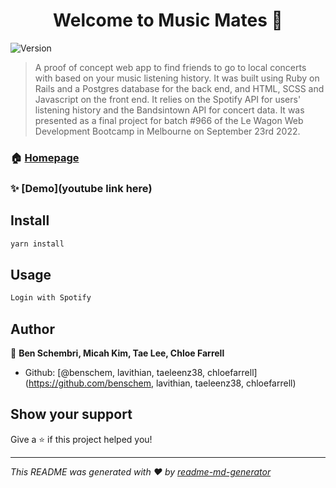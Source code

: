 <h1 align="center">Welcome to Music Mates 👋</h1>
<p>
  <img alt="Version" src="https://img.shields.io/badge/version-1.0.0-blue.svg?cacheSeconds=2592000" />
</p>

> A proof of concept web app to find friends to go to local concerts with based on your music listening history. It was built using Ruby on Rails and a Postgres database for the back end, and HTML, SCSS and Javascript on the front end. It relies on the Spotify API for users' listening history and the Bandsintown API for concert data. It was presented as a final project for batch #966 of the Le Wagon Web Development Bootcamp in Melbourne on September 23rd 2022.

### 🏠 [Homepage](https://www.music-mates.com)

### ✨ [Demo](youtube link here)

## Install

```sh
yarn install
```

## Usage

```sh
Login with Spotify
```

## Author

👤 **Ben Schembri, Micah Kim, Tae Lee, Chloe Farrell**

* Github: [@benschem, lavithian, taeleenz38, chloefarrell](https://github.com/benschem, lavithian, taeleenz38, chloefarrell)

## Show your support

Give a ⭐️ if this project helped you!

***
_This README was generated with ❤️ by [readme-md-generator](https://github.com/kefranabg/readme-md-generator)_
